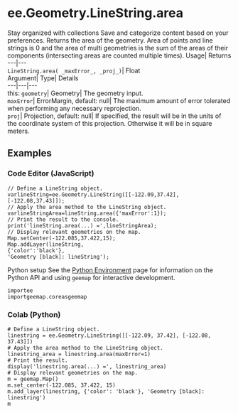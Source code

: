  
#  ee.Geometry.LineString.area 
Stay organized with collections  Save and categorize content based on your preferences. 
Returns the area of the geometry. Area of points and line strings is 0 and the area of multi geometries is the sum of the areas of their components (intersecting areas are counted multiple times). Usage| Returns  
---|---  
`LineString.area( _maxError_, _proj_)`| Float  
Argument| Type| Details  
---|---|---  
this: `geometry`| Geometry| The geometry input.  
`maxError`| ErrorMargin, default: null| The maximum amount of error tolerated when performing any necessary reprojection.  
`proj`| Projection, default: null| If specified, the result will be in the units of the coordinate system of this projection. Otherwise it will be in square meters.  
## Examples
### Code Editor (JavaScript)
```
// Define a LineString object.
varlineString=ee.Geometry.LineString([[-122.09,37.42],[-122.08,37.43]]);
// Apply the area method to the LineString object.
varlineStringArea=lineString.area({'maxError':1});
// Print the result to the console.
print('lineString.area(...) =',lineStringArea);
// Display relevant geometries on the map.
Map.setCenter(-122.085,37.422,15);
Map.addLayer(lineString,
{'color':'black'},
'Geometry [black]: lineString');
```

Python setup
See the [ Python Environment](https://developers.google.com/earth-engine/guides/python_install) page for information on the Python API and using `geemap` for interactive development.
```
importee
importgeemap.coreasgeemap
```

### Colab (Python)
```
# Define a LineString object.
linestring = ee.Geometry.LineString([[-122.09, 37.42], [-122.08, 37.43]])
# Apply the area method to the LineString object.
linestring_area = linestring.area(maxError=1)
# Print the result.
display('linestring.area(...) =', linestring_area)
# Display relevant geometries on the map.
m = geemap.Map()
m.set_center(-122.085, 37.422, 15)
m.add_layer(linestring, {'color': 'black'}, 'Geometry [black]: linestring')
m
```


